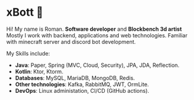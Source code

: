 # xBott 👋

Hi! My name is Roman.
**Software developer** and **Blockbench 3d artist**
Mostly I work with backend, applications and web technologies. Familiar with minecraft server and discord bot development.

My Skills include:
- **Java**: Paper, Spring (MVC, Cloud, Security), JPA, JDA, Reflection.
- **Kotlin**: Ktor, Ktorm.
- **Databases**: MySQL, MariaDB, MongoDB, Redis.
- **Other technologies**: Kafka, RabbitMQ, JWT, OrmLite.
- **DevOps**: Linux administation, CI/CD (GitHub actions).
